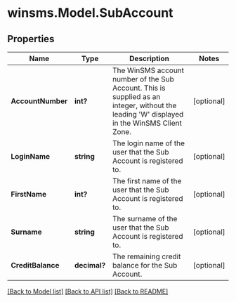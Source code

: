 # winsms.Model.SubAccount
## Properties

Name | Type | Description | Notes
------------ | ------------- | ------------- | -------------
**AccountNumber** | **int?** | The WinSMS account number of the Sub Account. This is supplied as an integer, without the leading &#39;W&#39; displayed in the WinSMS Client Zone.  | [optional] 
**LoginName** | **string** | The login name of the user that the Sub Account is registered to.  | [optional] 
**FirstName** | **int?** | The first name of the user that the Sub Account is registered to.  | [optional] 
**Surname** | **string** | The surname of the user that the Sub Account is registered to.  | [optional] 
**CreditBalance** | **decimal?** | The remaining credit balance for the Sub Account.  | [optional] 

[[Back to Model list]](../README.md#documentation-for-models) [[Back to API list]](../README.md#documentation-for-api-endpoints) [[Back to README]](../README.md)

